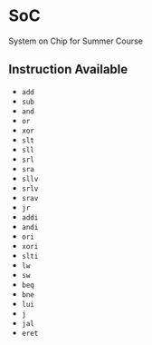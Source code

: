 SoC
===

System on Chip for Summer Course

Instruction Available
---
* ``add ``
* ``sub ``
* ``and ``
* ``or  ``
* ``xor ``
* ``slt ``
* ``sll ``
* ``srl ``
* ``sra ``
* ``sllv``
* ``srlv``
* ``srav``
* ``jr  ``
* ``addi``
* ``andi``
* ``ori ``
* ``xori``
* ``slti``
* ``lw  ``
* ``sw  ``
* ``beq ``
* ``bne ``
* ``lui ``
* ``j   ``
* ``jal ``
* ``eret``
